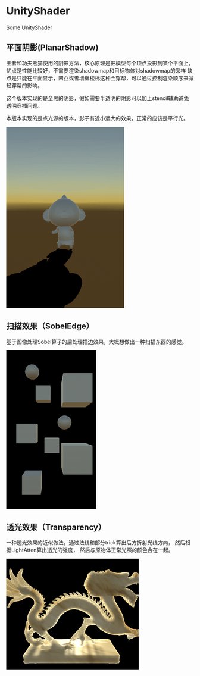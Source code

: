 # UnityShader
Some UnityShader



## 平面阴影(PlanarShadow)

王者和功夫熊猫使用的阴影方法，核心原理是把模型每个顶点投影到某个平面上，
优点是性能比较好，不需要渲染shadowmap和目标物体对shadowmap的采样
缺点是只能在平面显示，凹凸或者墙壁楼梯这种会穿帮，可以通过控制渲染顺序来减轻穿帮的影响。

这个版本实现的是全黑的阴影，假如需要半透明的阴影可以加上stencil辅助避免透明穿插问题。

本版本实现的是点光源的版本，影子有近小远大的效果，正常的应该是平行光。

![](https://github.com/Tangoyzx/UnityShader/blob/master/Assets/Gifs/PlanarShadow.gif)


## 扫描效果（SobelEdge）

基于图像处理Sobel算子的后处理描边效果，大概想做出一种扫描东西的感觉。

![](https://github.com/Tangoyzx/UnityShader/blob/master/Assets/Gifs/SobelEdge.gif)

## 透光效果（Transparency）

一种透光效果的近似做法，通过法线和部分trick算出后方折射光线方向，
然后根据LightAtten算出透光的强度，
然后与原物体正常光照的颜色合在一起。

![](https://github.com/Tangoyzx/UnityShader/blob/master/Assets/Gifs/Transparency.gif)
